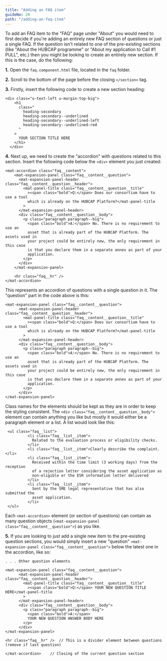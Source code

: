 ```yaml
---
title: "Adding an FAQ item"
guideNo: 20
path: "/adding-an-faq-item"
---
```


To add an FAQ item to the "FAQ" page under "About" you would need to first decide if you're adding an entirely new FAQ section of questions or just a single FAQ. If the question isn't related to one of the pre-existing sections (like "About the HUBCAP programme" or "About my application to Call #1 PULL", etc.) then you might be looking to create an entirely new section. If this is the case, do the following:

**1.** Open the `faq.component.html` file, located in the `faq` folder.

**2.** Scroll to the bottom of the page before the closing `</section>` tag.

**3.** Firstly, insert the following code to create a new section heading:

```
<div class="u-text-left u-margin-top-big">
    <h1
      class="
        heading-secondary
        heading-secondary--underlined
        heading-secondary--underlined-left
        heading-secondary--underlined-red
      "
    >
      YOUR SECTION TITLE HERE
    </h1>
  </div>
```

**4.** Next up, we need to create the "accordion" with questions related to this section. Insert the following code below the `<div>` element you just created:

```
<mat-accordion class="faq__content">
    <mat-expansion-panel class="faq__content__question">
      <mat-expansion-panel-header class="faq__content__question__header">
        <mat-panel-title class="faq__content__question__title"
          ><span class="bold">Q:</span> Does our consortium have to use a tool
          which is already on the HUBCAP Platform?</mat-panel-title
        >
      </mat-expansion-panel-header>
      <div class="faq__content__question__body">
        <p class="paragraph paragraph--big">
          <span class="bold">A:</span> No. There is no requirement to use an
          asset that is already part of the HUBCAP Platform. The assets used in
          your project could be entirely new, the only requirement in this case
          is that you declare them in a separate annex as part of your
          application.
        </p>
      </div>
    </mat-expansion-panel>

    <hr class="faq__hr" />
</mat-accordion>
```

This represents an accordion of questions with a single question in it. The "question" part in the code above is this:

```
<mat-expansion-panel class="faq__content__question">
      <mat-expansion-panel-header class="faq__content__question__header">
        <mat-panel-title class="faq__content__question__title"
          ><span class="bold">Q:</span> Does our consortium have to use a tool
          which is already on the HUBCAP Platform?</mat-panel-title
        >
      </mat-expansion-panel-header>
      <div class="faq__content__question__body">
        <p class="paragraph paragraph--big">
          <span class="bold">A:</span> No. There is no requirement to use an
          asset that is already part of the HUBCAP Platform. The assets used in
          your project could be entirely new, the only requirement in this case
          is that you declare them in a separate annex as part of your
          application.
        </p>
      </div>
</mat-expansion-panel>
```

Class names for the elements should be kept as they are in order to keep the styling consistent. The `<div class="faq__content__question__body">` element can contain anything you like but mostly it would either be a paragraph element or a list. A list would look like this:

```
 <ul class="faq__list">
          <li class="faq__list__item">
            Related to the evaluation process or eligibility checks.
          </li>
          <li class="faq__list__item">Clearly describe the complaint.</li>
          <li class="faq__list__item">
            Received within the time limit (3 working days) from the reception
            of a rejection letter considering the asset application as
            non-eligible or the ESR information letter delivered
          </li>
          <li class="faq__list__item">
            Sent by the SME legal representative that has also submitted the
            asset application.
          </li>
 </ul>
```

Each `<mat-accordion>` element (or section of questions) can contain as many question objects (`<mat-expansion-panel class="faq__content__question">`) as you like.

**5.** If you are looking to just add a single new item to the pre-existing question sections, you would simply insert a new "question" `<mat-expansion-panel class="faq__content__question">` below the latest one in the accordion, like so:

```
. . . Other question elements

<mat-expansion-panel class="faq__content__question">
      <mat-expansion-panel-header class="faq__content__question__header">
        <mat-panel-title class="faq__content__question__title"
          ><span class="bold">Q:</span> YOUR NEW QUESTION TITLE HERE</mat-panel-title
        >
      </mat-expansion-panel-header>
      <div class="faq__content__question__body">
        <p class="paragraph paragraph--big">
          <span class="bold">A:</span>
          YOUR NEW QUESTION ANSWER BODY HERE
        </p>
      </div>
</mat-expansion-panel>

<hr class="faq__hr" />  // This is a divider element between questions (remove if last question)

</mat-accordion>    // Closing of the current question section
```
